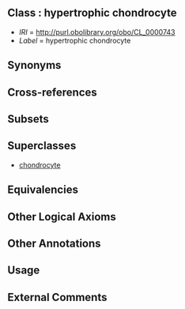 
## Class : hypertrophic chondrocyte

 * *IRI* = http://purl.obolibrary.org/obo/CL_0000743
 * *Label* = hypertrophic chondrocyte

## Synonyms


## Cross-references


## Subsets


## Superclasses

 * [chondrocyte](../../CL/38/CL_0000138.md)

## Equivalencies


## Other Logical Axioms


## Other Annotations


## Usage


## External Comments

